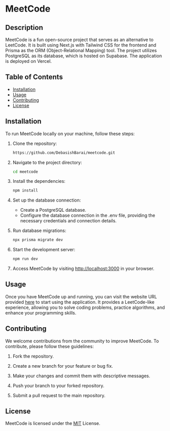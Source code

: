 # MeetCode

## Description

MeetCode is a fun open-source project that serves as an alternative to LeetCode. It is built using Next.js with Tailwind CSS for the frontend and Prisma as the ORM (Object-Relational Mapping) tool. The project utilizes PostgreSQL as its database, which is hosted on Supabase. The application is deployed on Vercel.

## Table of Contents

- [Installation](#installation)
- [Usage](#usage)
- [Contributing](#contributing)
- [License](#license)

## Installation

To run MeetCode locally on your machine, follow these steps:

1. Clone the repository:

    ```bash
    https://github.com/DebasishBarai/meetcode.git
    ```

2. Navigate to the project directory:

    ```bash
    cd meetcode
    ```
3.  Install the dependencies:

    ```bash
    npm install
    ```

4.  Set up the database connection:

    - Create a PostgreSQL database.
    - Configure the database connection in the .env file, providing the necessary credentials and connection details.

5.  Run database migrations:

    ```bash
    npx prisma migrate dev
    ```
6.  Start the development server:

    ```bash
    npm run dev
    ```

7.  Access MeetCode by visiting [http://localhost:3000](http://localhost:3000) in your browser.

## Usage

Once you have MeetCode up and running, you can visit the website URL provided [here](https://meetcode.vercel.app/) to start using the application. It provides a LeetCode-like experience, allowing you to solve coding problems, practice algorithms, and enhance your programming skills.

## Contributing

We welcome contributions from the community to improve MeetCode. To contribute, please follow these guidelines:

1.  Fork the repository.

2.  Create a new branch for your feature or bug fix.

3.  Make your changes and commit them with descriptive messages.

4.  Push your branch to your forked repository.

5.  Submit a pull request to the main repository.

## License

MeetCode is licensed under the [MIT](https://choosealicense.com/licenses/mit/) License.